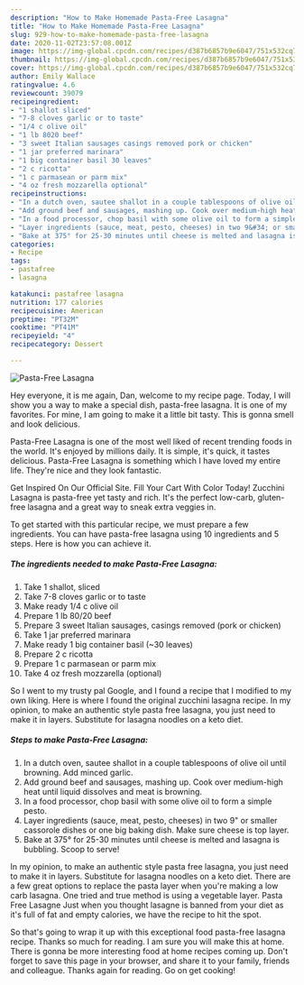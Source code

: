 ```yaml
---
description: "How to Make Homemade Pasta-Free Lasagna"
title: "How to Make Homemade Pasta-Free Lasagna"
slug: 929-how-to-make-homemade-pasta-free-lasagna
date: 2020-11-02T23:57:08.001Z
image: https://img-global.cpcdn.com/recipes/d387b6857b9e6047/751x532cq70/pasta-free-lasagna-recipe-main-photo.jpg
thumbnail: https://img-global.cpcdn.com/recipes/d387b6857b9e6047/751x532cq70/pasta-free-lasagna-recipe-main-photo.jpg
cover: https://img-global.cpcdn.com/recipes/d387b6857b9e6047/751x532cq70/pasta-free-lasagna-recipe-main-photo.jpg
author: Emily Wallace
ratingvalue: 4.6
reviewcount: 39079
recipeingredient:
- "1 shallot sliced"
- "7-8 cloves garlic or to taste"
- "1/4 c olive oil"
- "1 lb 8020 beef"
- "3 sweet Italian sausages casings removed pork or chicken"
- "1 jar preferred marinara"
- "1 big container basil 30 leaves"
- "2 c ricotta"
- "1 c parmasean or parm mix"
- "4 oz fresh mozzarella optional"
recipeinstructions:
- "In a dutch oven, sautee shallot in a couple tablespoons of olive oil until browning. Add minced garlic."
- "Add ground beef and sausages, mashing up. Cook over medium-high heat until liquid dissolves and meat is browning."
- "In a food processor, chop basil with some olive oil to form a simple pesto."
- "Layer ingredients (sauce, meat, pesto, cheeses) in two 9&#34; or smaller cassorole dishes or one big baking dish. Make sure cheese is top layer."
- "Bake at 375° for 25-30 minutes until cheese is melted and lasagna is bubbling. Scoop to serve!"
categories:
- Recipe
tags:
- pastafree
- lasagna

katakunci: pastafree lasagna 
nutrition: 177 calories
recipecuisine: American
preptime: "PT32M"
cooktime: "PT41M"
recipeyield: "4"
recipecategory: Dessert

---
```



![Pasta-Free Lasagna](https://img-global.cpcdn.com/recipes/d387b6857b9e6047/751x532cq70/pasta-free-lasagna-recipe-main-photo.jpg)

Hey everyone, it is me again, Dan, welcome to my recipe page. Today, I will show you a way to make a special dish, pasta-free lasagna. It is one of my favorites. For mine, I am going to make it a little bit tasty. This is gonna smell and look delicious.

Pasta-Free Lasagna is one of the most well liked of recent trending foods in the world. It's enjoyed by millions daily. It is simple, it's quick, it tastes delicious. Pasta-Free Lasagna is something which I have loved my entire life. They're nice and they look fantastic.

Get Inspired On Our Official Site. Fill Your Cart With Color Today! Zucchini Lasagna is pasta-free yet tasty and rich. It&#39;s the perfect low-carb, gluten-free lasagna and a great way to sneak extra veggies in.


To get started with this particular recipe, we must prepare a few ingredients. You can have pasta-free lasagna using 10 ingredients and 5 steps. Here is how you can achieve it.

<!--inarticleads1-->

##### The ingredients needed to make Pasta-Free Lasagna:

1. Take 1 shallot, sliced
1. Take 7-8 cloves garlic or to taste
1. Make ready 1/4 c olive oil
1. Prepare 1 lb 80/20 beef
1. Prepare 3 sweet Italian sausages, casings removed (pork or chicken)
1. Take 1 jar preferred marinara
1. Make ready 1 big container basil (~30 leaves)
1. Prepare 2 c ricotta
1. Prepare 1 c parmasean or parm mix
1. Take 4 oz fresh mozzarella (optional)


So I went to my trusty pal Google, and I found a recipe that I modified to my own liking. Here is where I found the original zucchini lasagna recipe. In my opinion, to make an authentic style pasta free lasagna, you just need to make it in layers. Substitute for lasagna noodles on a keto diet. 

<!--inarticleads2-->

##### Steps to make Pasta-Free Lasagna:

1. In a dutch oven, sautee shallot in a couple tablespoons of olive oil until browning. Add minced garlic.
1. Add ground beef and sausages, mashing up. Cook over medium-high heat until liquid dissolves and meat is browning.
1. In a food processor, chop basil with some olive oil to form a simple pesto.
1. Layer ingredients (sauce, meat, pesto, cheeses) in two 9&#34; or smaller cassorole dishes or one big baking dish. Make sure cheese is top layer.
1. Bake at 375° for 25-30 minutes until cheese is melted and lasagna is bubbling. Scoop to serve!


In my opinion, to make an authentic style pasta free lasagna, you just need to make it in layers. Substitute for lasagna noodles on a keto diet. There are a few great options to replace the pasta layer when you&#39;re making a low carb lasagna. One tried and true method is using a vegetable layer. Pasta Free Lasagne Just when you thought lasagne is banned from your diet as it&#39;s full of fat and empty calories, we have the recipe to hit the spot. 

So that's going to wrap it up with this exceptional food pasta-free lasagna recipe. Thanks so much for reading. I am sure you will make this at home. There is gonna be more interesting food at home recipes coming up. Don't forget to save this page in your browser, and share it to your family, friends and colleague. Thanks again for reading. Go on get cooking!
